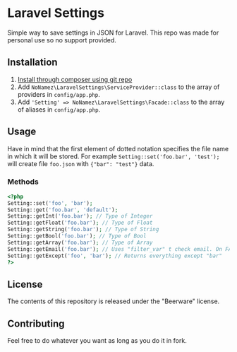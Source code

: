 # Laravel Settings

Simple way to save settings in JSON for Laravel. This repo was made for personal use so no support provided.

## Installation

1. [Install through composer using git repo](https://getcomposer.org/doc/05-repositories.md#git-alternatives)
2. Add `NoNamez\LaravelSettings\ServiceProvider::class` to the array of providers in `config/app.php`.
3. Add `'Setting' => NoNamez\LaravelSettings\Facade::class` to the array of aliases in `config/app.php`.

## Usage

Have in mind that the first element of dotted notation specifies the file name in which it will be stored. For example `Setting::set('foo.bar', 'test');` will create file `foo.json` with `{"bar": "test"}` data.

### Methods

```php
<?php
Setting::set('foo', 'bar');
Setting::get('foo.bar', 'default');
Setting::getInt('foo.bar'); // Type of Integer
Setting::getFloat('foo.bar'); // Type of Float
Setting::getString('foo.bar'); // Type of String
Setting::getBool('foo.bar'); // Type of Bool
Setting::getArray('foo.bar'); // Type of Array
Setting::getEmail('foo.bar'); // Uses "filter_var" t check email. On FALSE return NULL
Setting::getExcept('foo', 'bar'); // Returns everything except "bar"
?>
```

## License

The contents of this repository is released under the "Beerware" license. 

## Contributing

Feel free to do whatever you want as long as you do it in fork. 
